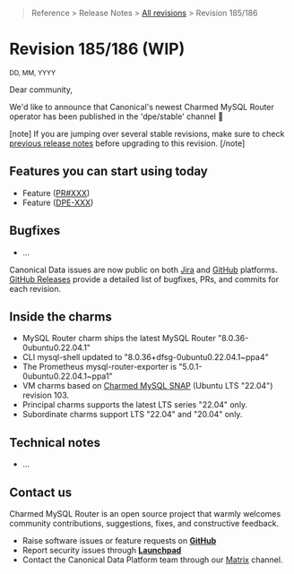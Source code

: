 >Reference > Release Notes > [All revisions](/t/12318) > Revision 185/186
# Revision 185/186 (WIP)
  
<sub>DD, MM, YYYY</sub>
  
Dear community,
  
We'd like to announce that Canonical's newest Charmed MySQL Router operator has been published in the 'dpe/stable' channel :tada:
  
[note]
If you are jumping over several stable revisions, make sure to check [previous release notes](/t/12318?channel=dpe/candidate) before upgrading to this revision.
[/note]  
  
## Features you can start using today
  
* Feature ([PR#XXX]())  
* Feature ([DPE-XXX]())  
  
## Bugfixes
  
* ...
  
Canonical Data issues are now public on both [Jira](https://warthogs.atlassian.net/jira/software/c/projects/DPE/issues/) and [GitHub](https://github.com/canonical/mysql-operator/issues) platforms.  
[GitHub Releases](https://github.com/canonical/mysql-operator/releases) provide a detailed list of bugfixes, PRs, and commits for each revision.  
  
## Inside the charms
  
* MySQL Router charm ships the latest MySQL Router "8.0.36-0ubuntu0.22.04.1"
* CLI mysql-shell updated to "8.0.36+dfsg-0ubuntu0.22.04.1~ppa4"
* The Prometheus mysql-router-exporter is "5.0.1-0ubuntu0.22.04.1~ppa1"
* VM charms based on [Charmed MySQL SNAP](https://github.com/canonical/charmed-mysql-snap) (Ubuntu LTS "22.04") revision 103.
* Principal charms supports the latest LTS series "22.04" only.
* Subordinate charms support LTS "22.04" and "20.04" only.
  
## Technical notes
  
* ...  
  
## Contact us
  
Charmed MySQL Router is an open source project that warmly welcomes community contributions, suggestions, fixes, and constructive feedback.  
* Raise software issues or feature requests on [**GitHub**](https://github.com/canonical/mysql-operator/issues)  
*  Report security issues through [**Launchpad**](https://wiki.ubuntu.com/DebuggingSecurity#How%20to%20File)  
* Contact the Canonical Data Platform team through our [Matrix](https://matrix.to/#/#charmhub-data-platform:ubuntu.com) channel.